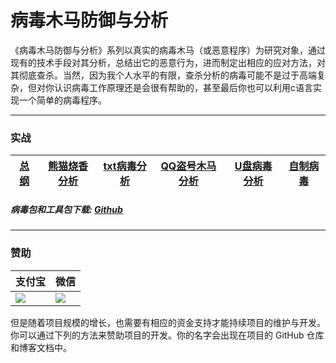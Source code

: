 # 病毒木马防御与分析

《病毒木马防御与分析》系列以真实的病毒木马（或恶意程序）为研究对象，通过现有的技术手段对其分析，总结出它的恶意行为，进而制定出相应的应对方法，对其彻底查杀。当然，因为我个人水平的有限，查杀分析的病毒可能不是过于高端复杂，但对你认识病毒工作原理还是会很有帮助的，甚至最后你也可以利用c语言实现一个简单的病毒程序。

------------

### 实战

| [总纲](https://github.com/CasterWx/Killing-Of-Actual-Combat/blob/master/HEAD.md) | [熊猫烧香分析](https://github.com/CasterWx/Killing-Of-Actual-Combat/blob/master/XMSX.md) | [txt病毒分析](https://github.com/CasterWx/Killing-Of-Actual-Combat/blob/master/TXT.md) | [QQ盗号木马分析](https://github.com/CasterWx/Killing-Of-Actual-Combat/blob/master/QQDH.md) | [U盘病毒分析](https://github.com/CasterWx/Killing-Of-Actual-Combat/blob/master/UPan.md) | [自制病毒](https://github.com/CasterWx/Killing-Of-Actual-Combat/blob/master/ZBD.md) |
| --------- | --------- | --------- | --------- | --------- | --------- |

##### 病毒包和工具包下载: [Github](https://github.com/CasterWx/Killing-Of-Actual-Combat)

----------

### 赞助

| 支付宝 | 微信 |
| ------------ | ------------ |
| <img src="https://www.cnblogs.com/images/cnblogs_com/LexMoon/1246510/o_pay.png"/> |<img src="https://www.cnblogs.com/images/cnblogs_com/LexMoon/1246510/o_wx.png"/> |

但是随着项目规模的增长，也需要有相应的资金支持才能持续项目的维护与开发。你可以通过下列的方法来赞助项目的开发。你的名字会出现在项目的 GitHub 仓库和博客文档中。  